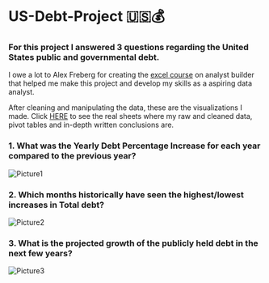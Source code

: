 # US-Debt-Project 🇺🇸💰
### For this project I answered 3 questions regarding the United States public and governmental debt.

I owe a lot to Alex Freberg for creating the [excel course](https://www.analystbuilder.com/courses/excel-for-data-analytics) on analyst builder that helped me make this project and develop my skills as a aspiring data analyst.

After cleaning and manipulating the data, these are the visualizations I made. Click [HERE](https://github.com/AJ-Carp/US-Debt-Project/blob/main/US%20Debt%20Project.xlsx) to see the real sheets where my raw and cleaned data, pivot tables and in-depth written conclusions are.

### 1.  What was the Yearly Debt Percentage Increase for each year compared to the previous year?
![Picture1](https://github.com/user-attachments/assets/3d4abaa4-0eef-4e09-b067-472e726496a1)
### 2.  Which months historically have seen the highest/lowest increases in Total debt?
![Picture2](https://github.com/user-attachments/assets/cc329cdf-f5d4-4610-b525-ab157277e6c4)
### 3.  What is the projected growth of the publicly held debt in the next few years?
![Picture3](https://github.com/user-attachments/assets/77ee8cd0-ce53-423d-a1f6-87b8c6f4dbca)
